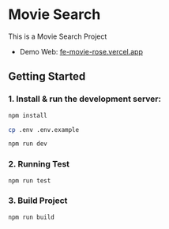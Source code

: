 # Movie Search

This is a Movie Search Project

* Demo Web: [fe-movie-rose.vercel.app](https://fe-movie-rose.vercel.app)

## Getting Started

### 1. Install & run the development server:

```bash
npm install
```

```bash
cp .env .env.example
```

```bash
npm run dev
```

### 2. Running Test

```bash
npm run test
```

### 3. Build Project

```bash
npm run build
```
